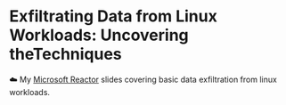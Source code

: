 # Exfiltrating Data from Linux Workloads: Uncovering theTechniques
☁️ My [Microsoft Reactor](https://texascyber.com/briefings_schedule/detection-engineering/) slides covering basic data exfiltration from linux workloads.
